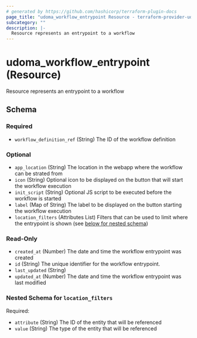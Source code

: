 ```yaml
---
# generated by https://github.com/hashicorp/terraform-plugin-docs
page_title: "udoma_workflow_entrypoint Resource - terraform-provider-udoma"
subcategory: ""
description: |-
  Resource represents an entrypoint to a workflow
---
```


# udoma_workflow_entrypoint (Resource)

Resource represents an entrypoint to a workflow



<!-- schema generated by tfplugindocs -->
## Schema

### Required

- `workflow_definition_ref` (String) The ID of the workflow definition

### Optional

- `app_location` (String) The location in the webapp where the workflow can be strated from
- `icon` (String) Optional icon to be displayed on the button that will start the workflow execution
- `init_script` (String) Optional JS script to be executed before the workflow is started
- `label` (Map of String) The label to be displayed on the button starting the workflow execution
- `location_filters` (Attributes List) Filters that can be used to limit where the entrypoint is shown (see [below for nested schema](#nestedatt--location_filters))

### Read-Only

- `created_at` (Number) The date and time the workflow entrypoint was created
- `id` (String) The unique identifier for the workflow entrypoint.
- `last_updated` (String)
- `updated_at` (Number) The date and time the workflow entrypoint was last modified

<a id="nestedatt--location_filters"></a>
### Nested Schema for `location_filters`

Required:

- `attribute` (String) The ID of the entity that will be referenced
- `value` (String) The type of the entity that will be referenced
